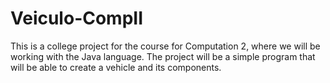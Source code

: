 # Veiculo-CompII

This is a college project for the course for Computation 2, where we will be working with the Java language. The project will be a simple program that will be able to create a vehicle and its components.
